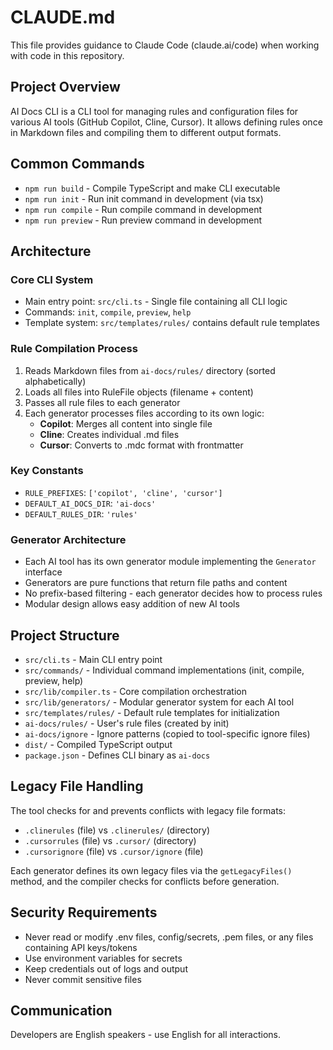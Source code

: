 # CLAUDE.md

This file provides guidance to Claude Code (claude.ai/code) when working with code in this repository.

## Project Overview

AI Docs CLI is a CLI tool for managing rules and configuration files for various AI tools (GitHub Copilot, Cline, Cursor). It allows defining rules once in Markdown files and compiling them to different output formats.

## Common Commands

- `npm run build` - Compile TypeScript and make CLI executable
- `npm run init` - Run init command in development (via tsx)
- `npm run compile` - Run compile command in development
- `npm run preview` - Run preview command in development

## Architecture

### Core CLI System
- Main entry point: `src/cli.ts` - Single file containing all CLI logic
- Commands: `init`, `compile`, `preview`, `help`
- Template system: `src/templates/rules/` contains default rule templates

### Rule Compilation Process
1. Reads Markdown files from `ai-docs/rules/` directory (sorted alphabetically)
2. Loads all files into RuleFile objects (filename + content)
3. Passes all rule files to each generator
4. Each generator processes files according to its own logic:
   - **Copilot**: Merges all content into single file
   - **Cline**: Creates individual .md files 
   - **Cursor**: Converts to .mdc format with frontmatter

### Key Constants
- `RULE_PREFIXES`: `['copilot', 'cline', 'cursor']`
- `DEFAULT_AI_DOCS_DIR`: `'ai-docs'`
- `DEFAULT_RULES_DIR`: `'rules'`

### Generator Architecture
- Each AI tool has its own generator module implementing the `Generator` interface
- Generators are pure functions that return file paths and content
- No prefix-based filtering - each generator decides how to process rules
- Modular design allows easy addition of new AI tools

## Project Structure

- `src/cli.ts` - Main CLI entry point
- `src/commands/` - Individual command implementations (init, compile, preview, help)
- `src/lib/compiler.ts` - Core compilation orchestration
- `src/lib/generators/` - Modular generator system for each AI tool
- `src/templates/rules/` - Default rule templates for initialization
- `ai-docs/rules/` - User's rule files (created by init)
- `ai-docs/ignore` - Ignore patterns (copied to tool-specific ignore files)
- `dist/` - Compiled TypeScript output
- `package.json` - Defines CLI binary as `ai-docs`

## Legacy File Handling

The tool checks for and prevents conflicts with legacy file formats:
- `.clinerules` (file) vs `.clinerules/` (directory)
- `.cursorrules` (file) vs `.cursor/` (directory) 
- `.cursorignore` (file) vs `.cursor/ignore` (file)

Each generator defines its own legacy files via the `getLegacyFiles()` method, and the compiler checks for conflicts before generation.

## Security Requirements

- Never read or modify .env files, config/secrets, .pem files, or any files containing API keys/tokens
- Use environment variables for secrets
- Keep credentials out of logs and output
- Never commit sensitive files

## Communication

Developers are English speakers - use English for all interactions.